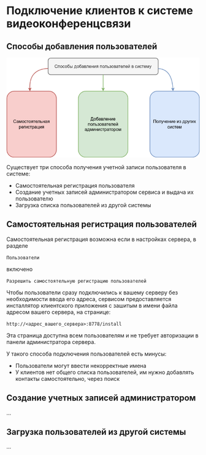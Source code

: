 # Подключение клиентов к системе видеоконференцсвязи

## Способы добавления пользователей

<img src="../../img/client_connect1.png">

Существует три способа получения учетной записи пользователя в системе:
 
 - Самостоятельная регистрация пользователя
 - Создание учетных записей администратором сервиса и выдача их пользователю
 - Загрузка списка пользователей из другой системы

## Самостоятельная регистрация пользователей
Самостоятельная регистрация возможна если в настройках сервера, в разделе 

    Пользователи
    
включено 

    Разрешить самостоятельную регистрацию пользователей

Чтобы пользователи сразу подключились к вашему серверу без необходимости ввода его адреса,
сервисом предоставляется инсталлятор клиентского приложения с зашитым в имени файла адресом вашего 
сервера, на странице:

    http://<адрес_вашего_сервера>:8778/install

Эта страница доступна всем пользователям и не требует авторизации в панели администратора сервера.

У такого способа подключения пользователей есть минусы:

 - Пользователи могут ввести некорректные имена
 - У клиентов нет общего списка пользователей, им нужно добавлять контакты самостоятельно, через поиск

## Создание учетных записей администратором
...

## Загрузка пользователей из другой системы
...
